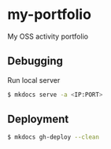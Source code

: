 # my-portfolio

My OSS activity portfolio

## Debugging

Run local server

```sh
$ mkdocs serve -a <IP:PORT>
```

## Deployment

```sh
$ mkdocs gh-deploy --clean
```

